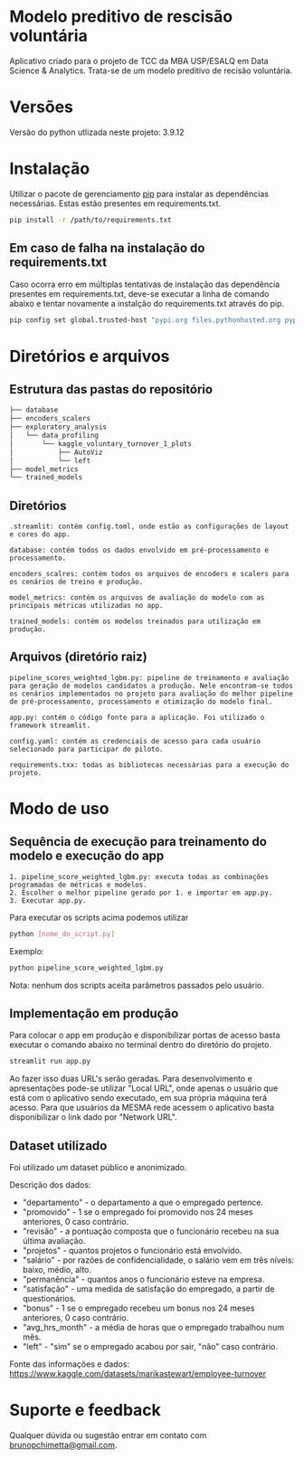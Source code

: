 # Modelo preditivo de rescisão voluntária

Aplicativo criado para o projeto de TCC da MBA USP/ESALQ em Data Science & Analytics. Trata-se de um modelo preditivo de recisão voluntária.

# Versões

Versão do python utlizada neste projeto: 3.9.12

# Instalação

Utilizar o pacote de gerenciamento [pip](https://pip.pypa.io/en/stable/) para instalar as dependências necessárias. Estas estão presentes em requirements.txt.

```bash
pip install -r /path/to/requirements.txt
```

## Em caso de falha na instalação do requirements.txt

Caso ocorra erro em múltiplas tentativas de instalação das dependência presentes em requirements.txt, deve-se executar a linha de comando abaixo e tentar novamente a instalção do requirements.txt através do pip.

```bash
pip config set global.trusted-host "pypi.org files.pythonhosted.org pypi.python.org"
```

# Diretórios e arquivos

## Estrutura das pastas do repositório

```bash
├── database
├── encoders_scalers
├── exploratory_analysis
│   └── data_profiling
│       └── kaggle_voluntary_turnover_1_plots
│           ├── AutoViz
│           └── left
├── model_metrics
└── trained_models
```

## Diretórios

    .streamlit: contém config.toml, onde estão as configurações de layout e cores do app.

    database: contém todos os dados envolvido em pré-processamento e processamento.

    encoders_scalres: contém todos os arquivos de encoders e scalers para os cenários de treino e produção.

    model_metrics: contém os arquivos de avaliação do modelo com as principais métricas utilizadas no app.

    trained_models: contém os modelos treinados para utilização em produção.

## Arquivos (diretório raiz)

    pipeline_scores_weighted_lgbm.py: pipeline de treinamento e avaliação para geração de modelos candidatos a produção. Nele encontram-se todos os cenários implementados no projeto para avaliação do melhor pipeline de pré-processamento, processamento e otimização do modelo final.

    app.py: contém o código fonte para a aplicação. Foi utilizado o framework streamlit.

    config.yaml: contém as credenciais de acesso para cada usuário selecionado para participar do piloto.

    requirements.txx: todas as bibliotecas necessárias para a execução do projeto.

# Modo de uso

## Sequência de execução para treinamento do modelo e execução do app

    1. pipeline_score_weighted_lgbm.py: executa todas as combinações programadas de métricas e modelos.
    2. Escolher o melhor pipeline gerado por 1. e importar em app.py.
    3. Executar app.py.

Para executar os scripts acima podemos utilizar

```bash
python [nome_do_script.py]
```

Exemplo:

```bash
python pipeline_score_weighted_lgbm.py
```

Nota: nenhum dos scripts aceita parâmetros passados pelo usuário. 

## Implementação em produção

Para colocar o app em produção e disponibilizar portas de acesso basta executar o comando abaixo no terminal dentro do diretório do projeto.

```bash
streamlit run app.py
```
Ao fazer isso duas URL's serão geradas. Para desenvolvimento e apresentações pode-se utilizar "Local URL", onde apenas o usuário que está com o aplicativo sendo executado,
em sua própria máquina terá acesso. Para que usuários da MESMA rede acessem o aplicativo basta disponibilizar o link dado por "Network URL".

## Dataset utilizado

Foi utilizado um dataset público e anonimizado.

Descrição dos dados:

- "departamento" - o departamento a que o empregado pertence.
- "promovido" - 1 se o empregado foi promovido nos 24 meses anteriores, 0 caso contrário.
- "revisão" - a pontuação composta que o funcionário recebeu na sua última avaliação.
- "projetos" - quantos projetos o funcionário está envolvido.
- "salário" - por razões de confidencialidade, o salário vem em três níveis: baixo, médio, alto.
- "permanência" - quantos anos o funcionário esteve na empresa.
- "satisfação" - uma medida de satisfação do empregado, a partir de questionários.
- "bonus" - 1 se o empregado recebeu um bonus nos 24 meses anteriores, 0 caso contrário.
- "avg_hrs_month" - a média de horas que o empregado trabalhou num mês.
- "left" - "sim" se o empregado acabou por sair, "não" caso contrário.

Fonte das informações e dados: https://www.kaggle.com/datasets/marikastewart/employee-turnover

# Suporte e feedback

Qualquer dúvida ou sugestão entrar em contato com brunopchimetta@gmail.com.